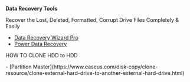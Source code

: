 **Data Recovery Tools**

<p>Recover the Lost, Deleted, Formatted, Corrupt Drive Files Completely & Easily</p>

- [Data Recovery Wizard Pro](https://www.easeus.com/datarecoverywizardpro/)
- [Power Data Recovery](https://www.minitool.com/data-recovery-software/)


<p>HOW TO CLONE HDD to HDD</p>
- [Partition Master](https://www.easeus.com/disk-copy/clone-resource/clone-external-hard-drive-to-another-external-hard-drive.html)
